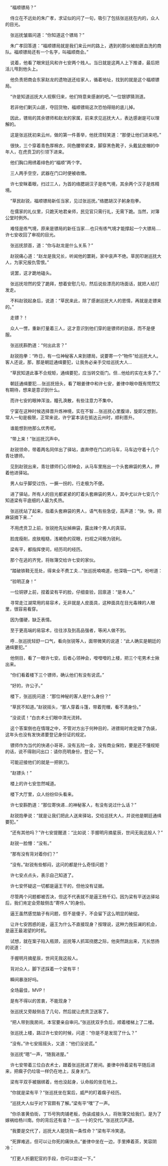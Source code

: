     “福顺镖局？”

    侍立在不远处的朱广孝，求证似的问了一句，吸引了包括张巡抚在内的，众人的目光。

    张巡抚皱眉问道：“你知道这个镖局？”

    朱广孝回答道：“福顺镖局就是我们来云州的路上，遇到的那伙被劫匪血洗的商队。福顺镖局还有一个名字，叫福顺商会。”

    说着，他看了眼宋廷风和许七安两个贱人。当日就是这两人上下推诿，最后把活儿甩到他头上。

    他负责把商会东家赵龙的遗物送还给家人，循着地址，找到的就是这个福顺镖局。

    “许是知道巡抚大人视察归来，他们特意来感谢的吧。”一位银锣猜测道。

    若非他们剿灭山匪，夺回货物，福顺镖局这次恐怕得赔的底儿掉。

    因此，镖局的其余镖师和赵龙的家属，前来求见巡抚大人，表达感谢是可以理解的。

    这是张巡抚初来云州，做的第一件善举，他抚须轻笑道：“那便让他们进来吧。”

    很快，三个穿着青色厚棉衣，同色腰带紧束，脚穿黑色靴子，头戴鼠皮帽的中年人，在虎贲卫的引领下进来。

    他们胸口用绣着绯色的“福顺”两个字。

    三人两手空空，武器在门口时便被收缴。

    许七安眯着眼，扫过三人，为首的络腮胡汉子是练气境，其余两个汉子是炼精境。

    “草民赵锐，福顺镖局新任当家，见过张巡抚。”络腮胡汉子躬身抱拳。

    在儒家的礼仪里，只跪天地君亲师，民见官只需行礼，无需下跪。当然，对簿公堂时例外。

    难怪是练气境，原来是镖局的新任当家....也只有练气境才能撑起一个大镖局....许七安收回了审视的目光。

    张巡抚颔首，道：“你与赵龙是什么关系？”

    赵锐痛心道：“赵龙是我兄长，听闻他的噩耗，家中哀声不绝。草民叩谢巡抚大人，为家兄报仇雪恨。”

    说罢，这才跪地磕头。

    张巡抚坦然的受了跪拜，想着安慰几句，然后说些漂亮的场面话，就把人给打发走。

    不料赵锐起身后，说道：“草民来此，除了感谢巡抚大人的恩情，再就是走镖来的。”

    走镖？！

    众人一愣，重新打量着三人，这才意识到他们穿的是镖师的劲装，而不是便服。

    张巡抚斟酌道：“何出此言？”

    赵锐抱拳：“昨日，有一位神秘客人来到镖局，说要寄一个“物件”给巡抚大人。客人还说，那，那是朝廷通缉要犯，让我务必亲手交给巡抚大人...

    “草民知道此事不合规矩，通缉要犯，应当转交衙门。但...他给的实在太多了。”

    朝廷通缉要犯....张巡抚扭头，看了眼姜律中和许七安，姜律中眼中既有愕然又有期待，想来是意识到什么。

    而许七安的眼神浑浊，瞳孔涣散，有些注意力不集中。

    宁宴在这种时候选择晋升炼神境，实在不智....张巡抚心里腹诽，旋即又想到，常人一旬是极限，正常来说，许宁宴本该在抵达云州时，顺利晋升。

    谁能想到他那么优秀呢。

    “带上来！”张巡抚沉声中。

    赵锐领命，带着两名同伴出了驿站，直奔停在门口的马车，马车边守着十几个青壮镖师。

    见到赵锐出来，青壮镖师们心领神会，从马车里拖出一个头套麻袋的男人，押着他进驿站。

    男人似乎脚受过伤，一撅一拐的，行走极为不便。

    进了驿站，所有人的目光都紧紧的盯着头套麻袋的男人，其中尤以许七安几个知道梁有平底细的人最为炙热。

    张巡抚站了起来，指着头套麻袋的男人，语气有些急促，高声道：“快，快，把麻袋摘下来...”

    不用虎贲卫上前，张锐抢先扯掉麻袋，露出辣个男人的真容。

    脸庞瘦削，皮肤粗糙，浅褐色的双眼，扫视之间极为锐利。

    梁有平，都指挥使司，经历司的经历。

    那个在逃的齐党，将账簿交给许七安的家伙。

    “踏破铁鞋无觅处，得来全不费工夫...”张巡抚喃喃道，他深吸一口气，吩咐道：

    “验明正身！”

    一位铜锣上前，捏着梁有平的脸，仔细查验，回禀道：“是本人。”

    寻常走江湖常用的易容术，无非就是人皮面具，这种面具在目光毒辣的人眼里，很容易看穿。

    因为僵硬，缺乏表情。

    至于更高端的易容术，往往涉及到高品强者，等闲人做不到。

    呼...张巡抚轻舒一口气，看向张锐等人，面带微笑的说道：“此人确实是朝廷的通缉要犯。”

    他侧目，看了一眼许七安。后者心领神会，噔噔噔的上楼，把三个宅男术士揪出来。

    “你们看着楼下三个镖师，确认他们有没有说谎。”

    “好的，许公子。”

    楼下，张巡抚问道：“那位神秘的客人是什么身份？”

    “草民不知道。”赵锐摇头，“那人穿着斗篷，带着兜帽，看不清身份。”

    “没说谎！”白衣术士们眼中清光流转。

    这个答案倒也在情理之中，不管对方出于何种目的，进镖局时肯定做了伪装，这年头也没有发快递要登记身份证的规定。

    镖师作为当代的快递小哥哥，没有五险一金，没有商业保险，要是还不懂规矩的话，说不得刚问出口：请你亮明身份，登记一下。

    可能迎接他们的就是一把铡刀。

    “赵镖头！”

    楼上的许七安忽然喊道。

    楼下大厅里，众人纷纷仰头看来。

    许七安斟酌道：“那位寄快递...的神秘客人，有没有说过什么话？”

    赵锐抱拳说：“就是让我们把此人送来驿站，交给巡抚大人，并说他是朝廷通缉要犯。”

    “还有其他吗？”许七安提醒道：“比如说：手握明月摘星辰，世间无我这般人？”

    赵锐一脸懵：“没有。”

    “那有没有背对着你们？”

    “没有。”赵锐有些郁闷，这问的都是什么奇怪问题？

    许七安点点头，表示自己知道了。

    许七安怀疑这一切都是逼王干的，但他没有证据。

    尽管两个问题都被否决，但这不代表就不是逼王杨千幻。因为梁有平送达驿站后，我们肯定会旁敲侧击“寄件人”的身份。

    逼王虽然感觉脑子有问题，但不是傻子，不会留下这么明显的破绽。

    让许七安困惑的是，逼王为什么不直接现身？按理说，这种力挽狂澜的机会，是逼王最渴望的时机。

    试想，就在案子陷入瓶颈，巡抚等人抓耳挠腮之际，他突然跳出来，亢长悠扬的说道：

    手握明月摘星辰，世间无我这般人。

    背对众人，脚下还踩着一个梁有平！

    瞬间暴涨好吗。

    全场最佳，MVP！

    是有不得以的苦衷，不能现身？

    张巡抚又旁敲侧击了几句，然后就让虎贲卫送客了。

    “把人带到我房间，本官要亲自审问。”张巡抚双手负后，顺着楼梯上了二楼。

    张巡抚上楼，路过许七安的时候，问道：“你是不是发现了什么？”

    “没有。”许七安摇摇头，又道：“他们没说谎。”

    张巡抚“嗯”一声，“随我进屋。”

    许七安带着三位白衣术士，跟着张巡抚进了房间。姜律中拎着梁有平随后进来，把瘸子仍垃圾一样仍在地上，反身关门。

    梁有平双手被捆绑着，他也没起身，认命般的坐在地上。

    “你就是梁有平？”张巡抚坐在案后，威严的盯着瘸子经历。

    “巡抚大人似乎对下官颇有了解。”梁有平“嘿”了一声。

    “你杀害黄伯街，丁15号狗肉铺老板，伪装成接头人，将账簿交给我们，是为了嫁祸给杨川南。你的背后还有谁？一五一十的交代。”张巡抚沉声道。

    “我要是交代了，巡抚大人能饶我一条性命？”梁有平冷笑道。

    “死罪难逃，但可以让你死的痛快点。”姜律中坐在一边，手里捧着茶，笑容阴冷：

    “打更人折磨犯官的手段，你可以尝试一下。”